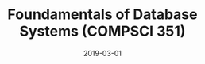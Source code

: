 ---
title: "Foundamentals of Database Systems (COMPSCI 351)"
collection: teaching
type: "Undergraduate course"
permalink: /teaching/
venue: "the University of Auckland, the School of Computer Science"
date: 2019-03-01
location: "Auckland, New Zealand"
---